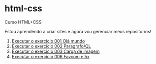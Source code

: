 # html-css
Curso HTML+CSS


Estou aprendendo a criar sites e agora vou gerenciar meus repositorios!

<ol>

<li><a href="https://eduadovieira.github.io/html-css/exercicios/ex001/index.html">Executar o exercicio 001 Olá mundo<a></li>

<li><a href="https://eduadovieira.github.io/html-css/exercicios/ex002/index.html">Executar o exercicio 002 Paragrafo/QL<a></li>

<li><a href="https://eduadovieira.github.io/html-css/exercicios/ex003/index.html">Executar o exercicio 003 Carga de imagem<a></li>

<li><a href="https://eduadovieira.github.io/html-css/exercicios/ex006/index.html">Executar o exercicio 006 Favcom e hx<a></li>
